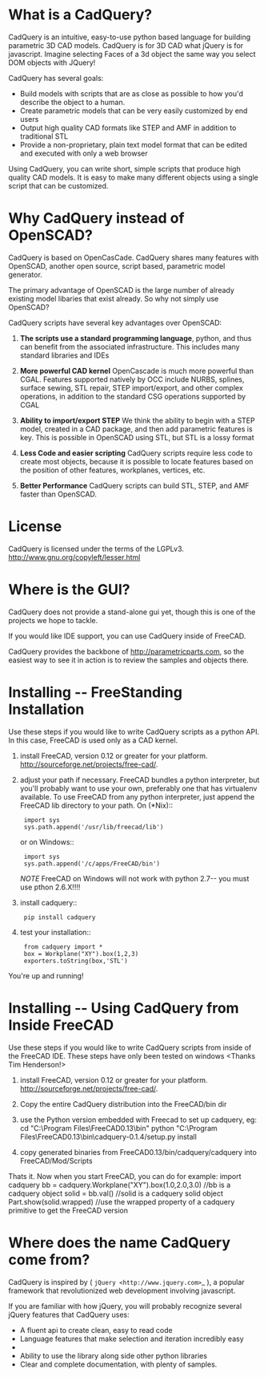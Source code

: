 What is a CadQuery?
========================================

CadQuery is an intuitive, easy-to-use python based language for building parametric 3D CAD models.  CadQuery is for 3D CAD what jQuery is for javascript.  Imagine selecting Faces of a 3d object the same way you select DOM objects with JQuery!

CadQuery has several goals:

* Build models with scripts that are as close as possible to how you'd describe the object to a human.
* Create parametric models that can be very easily customized by end users
* Output high quality CAD formats like STEP and AMF in addition to traditional STL
* Provide a non-proprietary, plain text model format that can be edited and executed with only a web browser

Using CadQuery, you can write short, simple scripts that produce high quality CAD models.  It is easy to make many different objects using a single script that can be customized.

Why CadQuery instead of OpenSCAD?
========================================

CadQuery is based on OpenCasCade.  CadQuery shares many features with OpenSCAD, another open source, script based, parametric model generator.

The primary advantage of OpenSCAD is the large number of already existing model libaries  that exist already. So why not simply use OpenSCAD?

CadQuery scripts have several key advantages over OpenSCAD:

1. **The scripts use a standard programming language**, python, and thus can benefit from the associated infrastructure.
   This includes many standard libraries and IDEs

2. **More powerful CAD kernel** OpenCascade is much more powerful than CGAL. Features supported natively
   by OCC include NURBS, splines, surface sewing, STL repair, STEP import/export,  and other complex operations,
   in addition to the standard CSG operations supported by CGAL

3. **Ability to import/export STEP** We think the ability to begin with a STEP model, created in a CAD package,
   and then add parametric features is key.  This is possible in OpenSCAD using STL, but STL is a lossy format

4. **Less Code and easier scripting**  CadQuery scripts require less code to create most objects, because it is possible to locate
   features based on the position of other features, workplanes, vertices, etc.

5. **Better Performance**  CadQuery scripts can build STL, STEP, and AMF faster than OpenSCAD. 

License
========

CadQuery is licensed under the terms of the LGPLv3. http://www.gnu.org/copyleft/lesser.html

Where is the GUI?
==================

CadQuery does not provide a stand-alone gui yet, though this is one of the projects we hope to tackle. 

If you would like IDE support, you can use CadQuery inside of FreeCAD.

CadQuery provides the backbone of http://parametricparts.com, so the easiest way to see it in action is to review the samples and objects there.

Installing -- FreeStanding Installation
========================================

Use these steps if you would like to write CadQuery scripts as a python API.  In this case, FreeCAD is used only as a CAD kernel.

1. install FreeCAD, version 0.12 or greater for your platform.  http://sourceforge.net/projects/free-cad/.

2. adjust your path if necessary.  FreeCAD bundles a python interpreter, but you'll probably want to use your own, 
   preferably one that has virtualenv available.  To use FreeCAD from any python interpreter, just append the FreeCAD
   lib directory to your path. On  (*Nix)::
   
        import sys
		sys.path.append('/usr/lib/freecad/lib')
		
   or on Windows::
     
	    import sys
		sys.path.append('/c/apps/FreeCAD/bin')
		
   *NOTE* FreeCAD on Windows will not work with python 2.7-- you must use pthon 2.6.X!!!!
   
3. install cadquery::

		pip install cadquery

3. test your installation::

		from cadquery import *
		box = Workplane("XY").box(1,2,3)
		exporters.toString(box,'STL')
		
You're up and running!
		
Installing -- Using CadQuery from Inside FreeCAD
=================================================

Use these steps if you would like to write CadQuery scripts from inside of the FreeCAD IDE.   These steps have only been tested on windows <Thanks Tim Henderson!>

1. install FreeCAD, version 0.12 or greater for your platform.  http://sourceforge.net/projects/free-cad/.

2. Copy the entire CadQuery distribution into the FreeCAD/bin dir

3. use the Python version embedded with Freecad to set up cadquery, eg:
	cd "C:\Program Files\FreeCAD0.13\bin"
	python "C:\Program Files\FreeCAD0.13\bin\cadquery-0.1.4/setup.py install
	
4. copy generated binaries from FreeCAD0.13/bin/cadquery/cadquery into FreeCAD/Mod/Scripts

Thats it. Now when you start FreeCAD, you can do for example:
	import cadquery
	bb = cadquery.Workplane("XY").box(1.0,2.0,3.0) //bb is a cadquery object
	solid = bb.val() //solid is a cadquery solid object
	Part.show(solid.wrapped) //use the wrapped property of a cadquery primitive to get the FreeCAD version
	
	


Where does the name CadQuery come from?
========================================

CadQuery is inspired by ( `jQuery <http://www.jquery.com>`_ ), a popular framework that
revolutionized web development involving javascript.

If you are familiar with how jQuery, you will probably recognize several jQuery features that CadQuery uses:

* A fluent api to create clean, easy to read code
* Language features that make selection and iteration incredibly easy
* 
* Ability to use the library along side other python libraries
* Clear and complete documentation, with plenty of samples.

